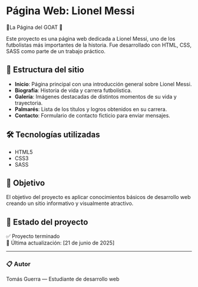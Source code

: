 # Página Web: Lionel Messi

🌟La Página del GOAT 🐐

Este proyecto es una página web dedicada a Lionel Messi, uno de los futbolistas más importantes de la historia. Fue desarrollado con HTML, CSS, SASS como parte de un trabajo práctico.

## 📁 Estructura del sitio

- **Inicio**: Página principal con una introducción general sobre Lionel Messi.
- **Biografía**: Historia de vida y carrera futbolística.
- **Galería**: Imágenes destacadas de distintos momentos de su vida y trayectoria.
- **Palmarés**: Lista de los títulos y logros obtenidos en su carrera.
- **Contacto**: Formulario de contacto ficticio para enviar mensajes.
  
## 🛠️ Tecnologías utilizadas

- HTML5
- CSS3
- SASS

## 🎯 Objetivo

El objetivo del proyecto es aplicar conocimientos básicos de desarrollo web creando un sitio informativo y visualmente atractivo.

## 📌 Estado del proyecto

✅ Proyecto terminado  
📅 Última actualización: [21 de junio de 2025]

---

### 📋 Autor

Tomás Guerra — Estudiante de desarrollo web
